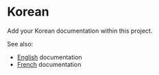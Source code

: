 # Korean

Add your Korean documentation within this project.

See also:
  - [English](../) documentation
  - [French](../fr/) documentation